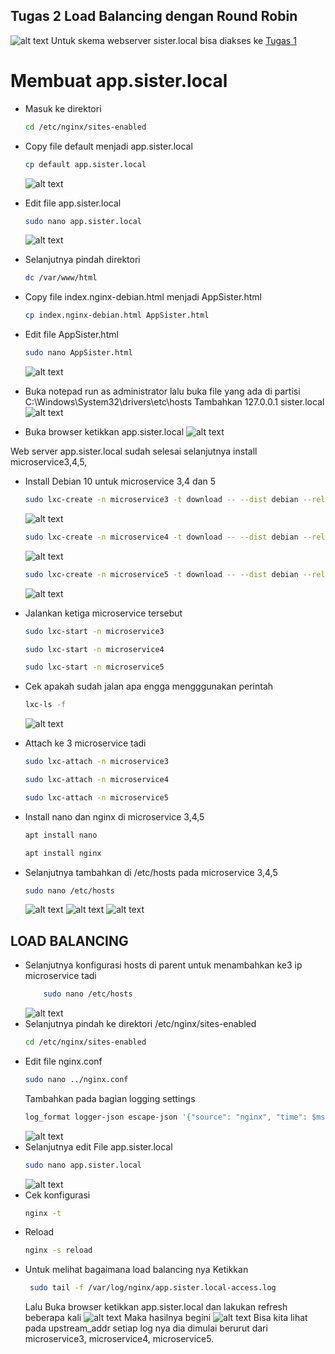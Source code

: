 ## Tugas 2 Load Balancing dengan Round Robin
![alt text](https://github.com/Ando2341/Sistem-Terdistribusi/blob/main/Tugas%202/assets/skema.jpg?raw=true)
Untuk skema webserver sister.local bisa diakses ke [Tugas 1](https://github.com/Ando2341/Sistem-Terdistribusi/tree/8578f11da250dd32963dcd61a2f8cb7d8d45892a/Tugas%201)

# Membuat app.sister.local
- Masuk ke direktori 
    ```sh
    cd /etc/nginx/sites-enabled
    ```
- Copy file default menjadi app.sister.local
    ```sh
    cp default app.sister.local
    ```
    ![alt text](https://github.com/Ando2341/Sistem-Terdistribusi/blob/main/Tugas%202/assets/cpy-dflt-app.sister.png?raw=true)
- Edit file app.sister.local
    ```sh
    sudo nano app.sister.local
    ```
    ![alt text](https://github.com/Ando2341/Sistem-Terdistribusi/blob/main/Tugas%202/assets/edit-app.sister.png?raw=true)
- Selanjutnya pindah direktori 
    ```sh
    dc /var/www/html
    ```
- Copy file index.nginx-debian.html menjadi AppSister.html
    ```sh
    cp index.nginx-debian.html AppSister.html
    ```
- Edit file AppSister.html
    ```sh
    sudo nano AppSister.html
    ```
    ![alt text](https://github.com/Ando2341/Sistem-Terdistribusi/blob/main/Tugas%202/assets/AppSister-html.png?raw=true)
- Buka notepad run as administrator lalu buka file yang ada di partisi C:\Windows\System32\drivers\etc\hosts Tambahkan 127.0.0.1 sister.local
![alt text](https://github.com/Ando2341/Sistem-Terdistribusi/blob/main/Tugas%202/assets/notepad.png?raw=true)

- Buka browser ketikkan app.sister.local
![alt text](https://github.com/Ando2341/Sistem-Terdistribusi/blob/main/Tugas%202/assets/brows-app.sister.png?raw=true)

Web server app.sister.local sudah selesai selanjutnya install microservice3,4,5,
-  Install Debian 10 untuk microservice 3,4 dan 5
    ```sh
    sudo lxc-create -n microservice3 -t download -- --dist debian --release buster --arch amd64 --force-cache --server images.linuxcontainers.org
    ```
    ![alt text](https://github.com/Ando2341/Sistem-Terdistribusi/blob/main/Tugas%202/assets/install-mcsv-3.png?raw=true)
    ```sh
    sudo lxc-create -n microservice4 -t download -- --dist debian --release buster --arch amd64 --force-cache --server images.linuxcontainers.org
    ```
    ![alt text](https://github.com/Ando2341/Sistem-Terdistribusi/blob/main/Tugas%202/assets/install-mcsv-4.png?raw=true)
    ```sh
    sudo lxc-create -n microservice5 -t download -- --dist debian --release buster --arch amd64 --force-cache --server images.linuxcontainers.org
    ```
    ![alt text](https://github.com/Ando2341/Sistem-Terdistribusi/blob/main/Tugas%202/assets/install-mcsv-5.png?raw=true)

- Jalankan ketiga microservice tersebut
    ```sh
    sudo lxc-start -n microservice3
    ```
    ```sh
    sudo lxc-start -n microservice4
    ```    
    ```sh
    sudo lxc-start -n microservice5
    ```    
-  Cek apakah sudah jalan apa engga mengggunakan perintah 
    ```sh
    lxc-ls -f
    ```
    ![alt text](https://github.com/Ando2341/Sistem-Terdistribusi/blob/main/Tugas%202/assets/lxc-ls.png?raw=true)
- Attach ke 3 microservice tadi 
    ```sh
    sudo lxc-attach -n microservice3
    ```
    ```sh
    sudo lxc-attach -n microservice4
    ```
    ```sh
    sudo lxc-attach -n microservice5
    ```
- Install nano dan nginx di microservice 3,4,5
    ```sh
    apt install nano
    ```
    ```sh
    apt install nginx
    ```
- Selanjutnya tambahkan di /etc/hosts pada microservice 3,4,5
    ```sh
    sudo nano /etc/hosts
    ```
    ![alt text](https://github.com/Ando2341/Sistem-Terdistribusi/blob/main/Tugas%202/assets/edit-hosts-mcsv3.png?raw=true)
    ![alt text](https://github.com/Ando2341/Sistem-Terdistribusi/blob/main/Tugas%202/assets/edit-hosts-mcsv4.png?raw=true)
    ![alt text](https://github.com/Ando2341/Sistem-Terdistribusi/blob/main/Tugas%202/assets/edit-hosts-mcsv5.png?raw=true)
    
## LOAD BALANCING
- Selanjutnya konfigurasi hosts di parent untuk menambahkan ke3 ip microservice tadi
    ```sh
        sudo nano /etc/hosts
    ```
    ![alt text](https://github.com/Ando2341/Sistem-Terdistribusi/blob/main/Tugas%202/assets/etc-hosts.png?raw=true)
- Selanjutnya pindah ke direktori /etc/nginx/sites-enabled
    ```sh
    cd /etc/nginx/sites-enabled
    ```
- Edit file nginx.conf
    ```sh
    sudo nano ../nginx.conf
    ```
    Tambahkan pada bagian logging settings
    ```sh
    log_format logger-json escape-json '{"source": "nginx", "time": $msec, "resp_body_size": $body_bytes_sent, "host": "$http_host", "address": "$remote_addr", "request_length": $request_length, "method": "$request_method", "uri": "$request_uri", "status": $status, "user_agent": "$http_user_agent", "resp_time": $request_time, "upstream_addr": "$upstream_addr"}';
    ```
    ![alt text](https://github.com/Ando2341/Sistem-Terdistribusi/blob/main/Tugas%202/assets/logging.png?raw=true)
- Selanjutnya edit File app.sister.local
    ```sh
    sudo nano app.sister.local
    ```
    ![alt text](https://github.com/Ando2341/Sistem-Terdistribusi/blob/main/Tugas%202/assets/edit-app.sister.local.png?raw=true)
- Cek konfigurasi
    ```sh
    nginx -t 
    ```    
- Reload
    ```sh
    nginx -s reload
    ```
- Untuk melihat bagaimana load balancing nya 
    Ketikkan 
    ```sh
     sudo tail -f /var/log/nginx/app.sister.local-access.log
    ```
    Lalu Buka browser ketikkan app.sister.local dan lakukan refresh beberapa kali
    ![alt text](https://github.com/Ando2341/Sistem-Terdistribusi/blob/main/Tugas%202/assets/brows-app.sister.png?raw=true)
    Maka hasilnya begini 
    ![alt text](https://github.com/Ando2341/Sistem-Terdistribusi/blob/main/Tugas%202/assets/log.png?raw=true)
    Bisa kita lihat pada upstream_addr setiap log nya dia dimulai berurut dari microservice3, microservice4, microservice5. 
    
    
    
    
    
